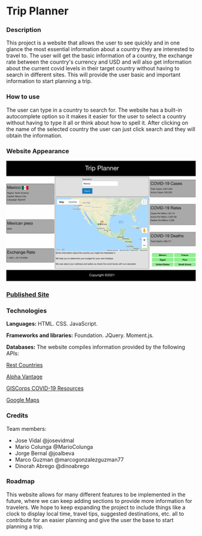# Trip Planner

### Description 

This project is a website that allows the user to see quickly and in one glance the most essential information about a country they are interested to travel to. The user will get the basic information of a country, the exchange rate between the country's currency and USD and will also get information about the current covid levels in their target country without having to search in different sites. This will provide the user basic and important information to start planning a trip.

### How to use

The user can type in a country to search for. The website has a built-in autocomplete option so it makes it easier for the user to select a country without having to type it all or think about how to spell it. After clicking on the name of the selected country the user can just click search and they will obtain the information.

### Website Appearance 

![Website screenshot](./assets/images/page.png)

### [Published Site](https://josevidmal.github.io/u7-project1-team4/)

### Technologies

**Languages:**
HTML.
CSS.
JavaScript.

**Frameworks and libraries:**
Foundation.
JQuery.
Moment.js.


**Databases:**
The website compiles information provided by the following APIs:

[Rest Countries](https://restcountries.com)

[Alpha Vantage](https://www.alphavantage.co)

[GISCorps COVID-19 Resources](https://covid-19-giscorps.hub.arcgis.com/)

[Google Maps](https://maps.googleapis.com/)



### Credits
Team members:
- Jose Vidal @josevidmal
- Mario Colunga @MarioColunga
- Jorge Bernal @joalbeva
- Marco Guzman @marcogonzalezguzman77
- Dinorah Abrego @dinoabrego

### Roadmap

This website allows for many different features to be implemented in the future, where we can keep adding sections to provide more information for travelers. We hope to keep expanding the project to include things like a clock to display local time, travel tips, suggested destinations, etc. all to contribute for an easier planning and give the user the base to start planning a trip.